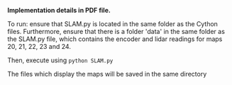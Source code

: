 **Implementation details in PDF file.**

To run: ensure that SLAM.py is located in the same folder as the Cython files. Furthermore,
ensure that there is a folder 'data' in the same folder as the SLAM.py file, which 
contains the encoder and lidar readings for maps 20, 21, 22, 23 and 24.

Then, execute using
`python SLAM.py`

The files which display the maps will be saved in the same directory
